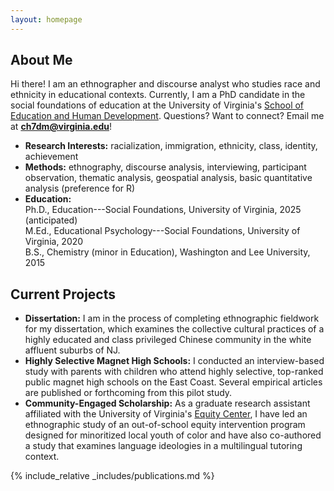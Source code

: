 ```yaml
---
layout: homepage
---
```


## About Me

Hi there! I am an ethnographer and discourse analyst who studies race and ethnicity in educational contexts. Currently, I am a PhD candidate in the social foundations of education at the University of Virginia's [School of Education and Human Development](https://education.virginia.edu/about/directory/christopher-hu). Questions? Want to connect? Email me at <b>[ch7dm@virginia.edu](mailto:ch7dm@virginia.edu)</b>!

- **Research Interests:** racialization, immigration, ethnicity, class, identity, achievement 
- **Methods:** ethnography, discourse analysis, interviewing, participant observation, thematic analysis, geospatial analysis, basic quantitative analysis (preference for R)
- **Education:** <br> Ph.D., Education---Social Foundations, University of Virginia, 2025 (anticipated) <br> 
M.Ed., Educational Psychology---Social Foundations, University of Virginia, 2020 <br>
B.S., Chemistry (minor in Education), Washington and Lee University, 2015 

## Current Projects

- **Dissertation:** I am in the process of completing ethnographic fieldwork for my dissertation, which examines the collective cultural practices of a highly educated and class privileged Chinese community in the white affluent suburbs of NJ. 
- **Highly Selective Magnet High Schools:** I conducted an interview-based study with parents with children who attend highly selective, top-ranked public magnet high schools on the East Coast. Several empirical articles are published or forthcoming from this pilot study.
- **Community-Engaged Scholarship:** As a graduate research assistant affiliated with the University of Virginia's [Equity Center](https://www.virginiaequitycenter.org/), I have led an ethnographic study of an out-of-school equity intervention program designed for minoritized local youth of color and have also co-authored a study that examines language ideologies in a multilingual tutoring context.

{% include_relative _includes/publications.md %}
